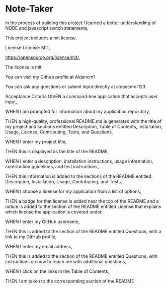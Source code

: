 # Note-Taker
In the process of building this project I learned a better understanding of NODE and javascript switch statements,

This project includes a mit license.

License
License: MIT,

https://opensource.org/license/mit/,

The license is mit

You can visit my Github profile at Aidancm1

You can ask any questions or submit input directly at aidancmor123

Acceptance Criteria
GIVEN a command-line application that accepts user input,

WHEN I am prompted for information about my application repository,

THEN a high-quality, professional README.md is generated with the title of my project and sections entitled Description, Table of Contents, Installation, Usage, License, Contributing, Tests, and Questions,

WHEN I enter my project title,

THEN this is displayed as the title of the README,

WHEN I enter a description, installation instructions, usage information, contribution guidelines, and test instructions,

THEN this information is added to the sections of the README entitled Description, Installation, Usage, Contributing, and Tests,

WHEN I choose a license for my application from a list of options,

THEN a badge for that license is added near the top of the README and a notice is added to the section of the README entitled License that explains which license the application is covered under,

WHEN I enter my GitHub username,

THEN this is added to the section of the README entitled Questions, with a link to my GitHub profile,

WHEN I enter my email address,

THEN this is added to the section of the README entitled Questions, with instructions on how to reach me with additional questions,

WHEN I click on the links in the Table of Contents,

THEN I am taken to the corresponding section of the README